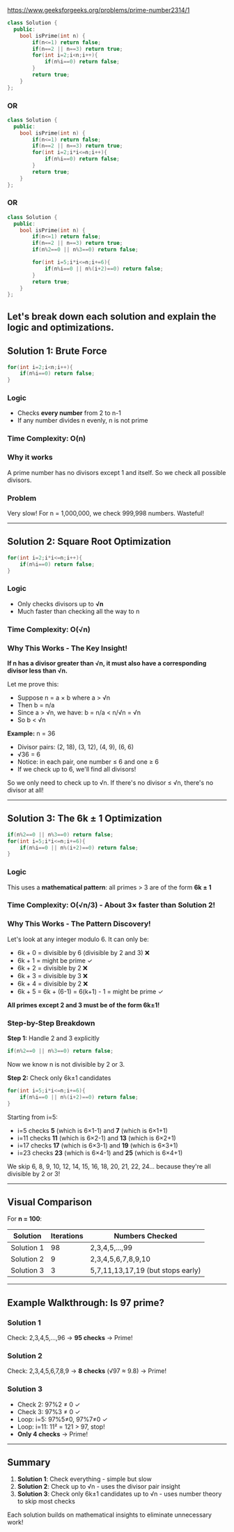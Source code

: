 https://www.geeksforgeeks.org/problems/prime-number2314/1

```cpp
class Solution {
  public:
    bool isPrime(int n) {
        if(n<=1) return false;
        if(n==2 || n==3) return true;
        for(int i=2;i<n;i++){
            if(n%i==0) return false;
        }
        return true;
    }
};
```

### OR

```cpp
class Solution {
  public:
    bool isPrime(int n) {
        if(n<=1) return false;
        if(n==2 || n==3) return true;
        for(int i=2;i*i<=n;i++){
            if(n%i==0) return false;
        }
        return true;
    }
};
```

### OR

```cpp
class Solution {
  public:
    bool isPrime(int n) {
        if(n<=1) return false;
        if(n==2 || n==3) return true;
        if(n%2==0 || n%3==0) return false;

        for(int i=5;i*i<=n;i+=6){
            if(n%i==0 || n%(i+2)==0) return false;
        }
        return true;
    }
};
```

## Let's break down each solution and explain the logic and optimizations.

## Solution 1: Brute Force

```cpp
for(int i=2;i<n;i++){
    if(n%i==0) return false;
}
```

### Logic

- Checks **every number** from 2 to n-1
- If any number divides n evenly, n is not prime

### Time Complexity: **O(n)**

### Why it works

A prime number has no divisors except 1 and itself. So we check all possible divisors.

### Problem

Very slow! For n = 1,000,000, we check 999,998 numbers. Wasteful!

---

## Solution 2: Square Root Optimization

```cpp
for(int i=2;i*i<=n;i++){
    if(n%i==0) return false;
}
```

### Logic

- Only checks divisors up to **√n**
- Much faster than checking all the way to n

### Time Complexity: **O(√n)**

### Why This Works - The Key Insight!

**If n has a divisor greater than √n, it must also have a corresponding divisor less than √n.**

Let me prove this:

- Suppose n = a × b where a > √n
- Then b = n/a
- Since a > √n, we have: b = n/a < n/√n = √n
- So b < √n

**Example:** n = 36

- Divisor pairs: (2, 18), (3, 12), (4, 9), (6, 6)
- √36 = 6
- Notice: in each pair, one number ≤ 6 and one ≥ 6
- If we check up to 6, we'll find all divisors!

So we only need to check up to √n. If there's no divisor ≤ √n, there's no divisor at all!

---

## Solution 3: The 6k ± 1 Optimization

```cpp
if(n%2==0 || n%3==0) return false;
for(int i=5;i*i<=n;i+=6){
    if(n%i==0 || n%(i+2)==0) return false;
}
```

### Logic

This uses a **mathematical pattern**: all primes > 3 are of the form **6k ± 1**

### Time Complexity: **O(√n/3)** - About 3× faster than Solution 2!

### Why This Works - The Pattern Discovery!

Let's look at any integer modulo 6. It can only be:

- 6k + 0 = divisible by 6 (divisible by 2 and 3) ❌
- 6k + 1 = might be prime ✓
- 6k + 2 = divisible by 2 ❌
- 6k + 3 = divisible by 3 ❌
- 6k + 4 = divisible by 2 ❌
- 6k + 5 = 6k + (6-1) = 6(k+1) - 1 = might be prime ✓

**All primes except 2 and 3 must be of the form 6k±1!**

### Step-by-Step Breakdown

**Step 1:** Handle 2 and 3 explicitly

```cpp
if(n%2==0 || n%3==0) return false;
```

Now we know n is not divisible by 2 or 3.

**Step 2:** Check only 6k±1 candidates

```cpp
for(int i=5;i*i<=n;i+=6){
    if(n%i==0 || n%(i+2)==0) return false;
}
```

Starting from i=5:

- i=5 checks **5** (which is 6×1-1) and **7** (which is 6×1+1)
- i=11 checks **11** (which is 6×2-1) and **13** (which is 6×2+1)
- i=17 checks **17** (which is 6×3-1) and **19** (which is 6×3+1)
- i=23 checks **23** (which is 6×4-1) and **25** (which is 6×4+1)

We skip 6, 8, 9, 10, 12, 14, 15, 16, 18, 20, 21, 22, 24... because they're all divisible by 2 or 3!

---

## Visual Comparison

For **n = 100**:

| Solution   | Iterations | Numbers Checked                   |
| ---------- | ---------- | --------------------------------- |
| Solution 1 | 98         | 2,3,4,5,...,99                    |
| Solution 2 | 9          | 2,3,4,5,6,7,8,9,10                |
| Solution 3 | 3          | 5,7,11,13,17,19 (but stops early) |

---

## Example Walkthrough: Is 97 prime?

### Solution 1

Check: 2,3,4,5,...,96 → **95 checks** → Prime!

### Solution 2

Check: 2,3,4,5,6,7,8,9 → **8 checks** (√97 ≈ 9.8) → Prime!

### Solution 3

- Check 2: 97%2 ≠ 0 ✓
- Check 3: 97%3 ≠ 0 ✓
- Loop: i=5: 97%5≠0, 97%7≠0 ✓
- Loop: i=11: 11² = 121 > 97, stop!
- **Only 4 checks** → Prime!

---

## Summary

1. **Solution 1**: Check everything - simple but slow
2. **Solution 2**: Check up to √n - uses the divisor pair insight
3. **Solution 3**: Check only 6k±1 candidates up to √n - uses number theory to skip most checks

Each solution builds on mathematical insights to eliminate unnecessary work!
